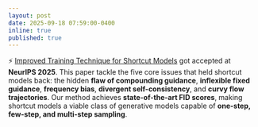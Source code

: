 ```yaml
---
layout: post
date: 2025-09-18 07:59:00-0400
inline: true
published: true
---
```


⚡ <a href="https://arxiv.org/abs/2510.21250v1">Improved Training Technique for Shortcut Models</a> got accepted at <strong class="aurora-text">NeurIPS 2025</strong>. This paper tackle the five core issues that held shortcut models back: the hidden **flaw of compounding guidance**, **inflexible fixed guidance**, **frequency bias**, **divergent self-consistency**, and **curvy flow trajectories**. Our method achieves **state-of-the-art FID scores**, making shortcut models a viable class of generative models capable of **one-step, few-step, and multi-step sampling**.

